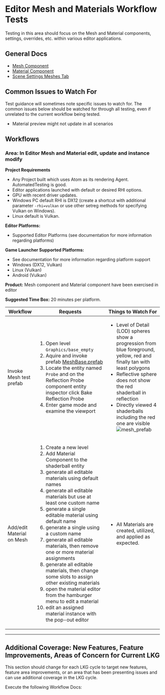 # Editor Mesh and Materials Workflow Tests

Testing in this area should focus on the Mesh and Material components, settings, overrides, etc. within various editor applications.

## General Docs
* [Mesh Component](https://www.o3de.org/docs/user-guide/components/reference/atom/mesh/)
* [Material Component](https://www.o3de.org/docs/user-guide/components/reference/atom/material/)
* [Scene Settings Meshes Tab](https://www.o3de.org/docs/user-guide/assets/scene-settings/meshes-tab/)

## Common Issues to Watch For

Test guidance will sometimes note specific issues to watch for. The common issues below should be watched for through all testing, even if unrelated to the current workflow being tested.
- Material preview might not update in all scenarios

## Workflows

### Area: In Editor Mesh and Material edit, update and instance modify

**Project Requirements**
* Any Project built which uses Atom as its rendering Agent. AutomatedTesting is good.
* Editor applications launched with default or desired RHI options.
* GPU with recent driver updates.
* Windows PC default RHI is DX12 (create a shortcut with additional parameter `-rhi=vulkan` or use other setreg methods for specifying Vulkan on Windows).
* Linux default is Vulkan.


**Editor Platforms:**
* Supported Editor Platforms (see documentation for more information regarding platforms)

**Game Launcher Supported Platforms:**
* See documentation for more information regarding platform support
* Windows (DX12, Vulkan)
* Linux (Vulkan)
* Android (Vulkan)

**Product:** Mesh component and Material component have been exercised in editor

**Suggested Time Box:** 20 minutes per platform.

| Workflow                     | Requests           | Things to Watch For |
|------------------------------|--------------------|---------------------|
| Invoke Mesh test prefab      | <ol><li>Open level `Graphics/base_empty`</li><li>Aquire and invoke prefab [MeshBase.prefab](/prefabs/MeshBase.prefab)</li><li>Locate the entity named `Probe` and on the Reflection Probe component entity inspector click Bake Reflection Probe</li><li>Enter game mode and examine the viewport</li></ol> | <ul><li>Level of Detail (LOD) spheres show a progression from blue foreground, yellow, red and finally tan with least polygons</li><li>Reflective sphere does not show the red shaderball in reflection</li><li>Directly viewed 4 shaderballs including the red one are visible</li>![mesh_prefab](https://user-images.githubusercontent.com/26234397/194175057-7a0afa3b-89c3-4a91-b673-0ba4ab1bbe28.png)</ul>  |
| Add/edit Material on Mesh    | <ol><li>Create a new level</li><li>Add Material Component to the shaderball entity</li><li>generate all editable materials using default names</li><li>generate all editable materials but use at least one custom name</li><li>generate a single editable material using default name</li><li>generate a single using a custom name</li><li>generate all editable materials, then remove one or more material assignments</li><li>generate all editable materials, then change some slots to assign other existing materials</li><li>open the material editor from the hamburger menu to edit a material</li><li>edit an assigned material instance with the pop-out editor</li></ol> | <ul><li>All Materials are created, utilized, and applied as expected.</li></ul>  |
---


## Additional Coverage: New Features, Feature Improvements, Areas of Concern for Current LKG
This section should change for each LKG cycle to target new features, feature area improvements, or an area that has been presenting issues and can use additional coverage in the LKG cycle.

Execute the following Workflow Docs:


